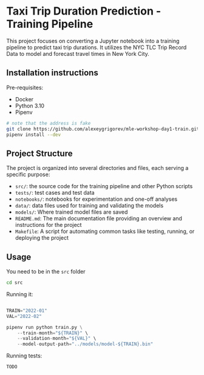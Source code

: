 # Taxi Trip Duration Prediction - Training Pipeline

This project focuses on converting a Jupyter notebook into a training pipeline to predict taxi trip durations. It utilizes the NYC TLC Trip Record Data to model and forecast travel times in New York City.

## Installation instructions

Pre-requisites:

- Docker
- Python 3.10
- Pipenv


```bash
# note that the address is fake
git clone https://github.com/alexeygrigorev/mle-workshop-day1-train.git
pipenv install --dev
```

## Project Structure

The project is organized into several directories and files, each serving a specific purpose:

- `src/`: the source code for the training pipeline and other Python scripts
- `tests/`: test cases and test data
- `notebooks/`: notebooks for experimentation and one-off analyses
- `data/`: data files used for training and validating the models
- `models/`: Where trained model files are saved
- `README.md`: The main documentation file providing an overview and instructions for the project
- `Makefile`: A script for automating common tasks like testing, running, or deploying the project


## Usage

You need to be in the `src` folder

```bash
cd src
```

Running it:

```python

TRAIN="2022-01"
VAL="2022-02"

pipenv run python train.py \
    --train-month="${TRAIN}" \
    --validation-month="${VAL}" \
    --model-output-path="../models/model-${TRAIN}.bin"
```

Running tests:

```bash
TODO
```
 